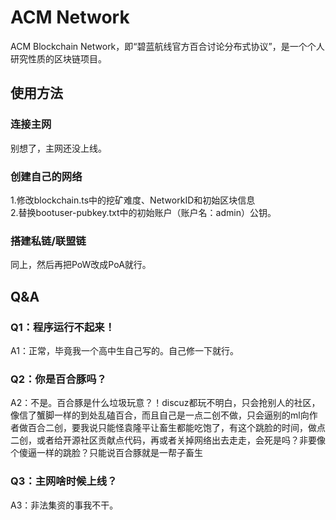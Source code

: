 # ACM Network
ACM Blockchain Network，即“碧蓝航线官方百合讨论分布式协议”，是一个个人研究性质的区块链项目。
## 使用方法
### 连接主网
别想了，主网还没上线。
### 创建自己的网络
1.修改blockchain.ts中的挖矿难度、NetworkID和初始区块信息\
2.替换bootuser-pubkey.txt中的初始账户（账户名：admin）公钥。
### 搭建私链/联盟链
同上，然后再把PoW改成PoA就行。
## Q&A
### Q1：程序运行不起来！
A1：正常，毕竟我一个高中生自己写的。自己修一下就行。
### Q2：你是百合豚吗？
A2：不是。百合豚是什么垃圾玩意？！discuz都玩不明白，只会抢别人的社区，像信了蟹脚一样的到处乱磕百合，而且自己是一点二创不做，只会逼别的ml向作者做百合二创，要我说只能怪袁隆平让畜生都能吃饱了，有这个跳脸的时间，做点二创，或者给开源社区贡献点代码，再或者关掉网络出去走走，会死是吗？非要像个傻逼一样的跳脸？只能说百合豚就是一帮子畜生
### Q3：主网啥时候上线？
A3：非法集资的事我不干。